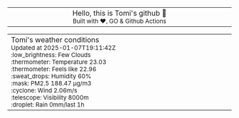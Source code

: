 
<div align="center">
<table>
<tbody>
<td align="center">
<img width="2000" height="0"><br>
Hello, this is Tomi's github 👋<br>
<sup>Built with ❤️, GO & Github Actions</sup><br>
<img width="2000" height="0">
</td>
</tbody>
</table>
</div>
<table>
<tbody>
<td align="left">
<img width="2000" height="0"><br>
Tomi's weather conditions<br>
<sup>Updated at 2025-01-07T19:11:42Z</sup><br>
<sup>:low_brightness: Few Clouds</sup><br>
<sup>:thermometer: Temperature 23.03 </sup><br>
<sup>:thermometer: Feels like 22.96</sup><br>
<sup>:sweat_drops: Humidity 60%</sup><br>
<sup>:mask: PM2.5 188.47 μg/m3</sup><br>
<sup>:cyclone: Wind 2.06m/s </sup><br>
<sup>:telescope: Visibility 8000m </sup><br>
<sup>:droplet: Rain 0mm/last 1h </sup><br>
<img width="2000" height="0">
</td>
<td align="left">
<img width="2000" height="0"><br>
<br>
<img width="2000" height="0">
</td>
</tbody>
</table>
</div>
    